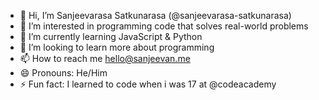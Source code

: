 - 👋 Hi, I’m Sanjeevarasa Satkunarasa (@sanjeevarasa-satkunarasa)
- 👀 I’m interested in programming code that solves real-world problems
- 🌱 I’m currently learning JavaScript & Python
- 💞️ I’m looking to learn more about programming
- 📫 How to reach me hello@sanjeevan.me
- 😄 Pronouns: He/Him
- ⚡ Fun fact: I learned to code when i was 17 at @codeacademy

<!---
sanjeevarasa-satkunarasa/sanjeevarasa-satkunarasa is a ✨ special ✨ repository because its `README.md` (this file) appears on your GitHub profile.
You can click the Preview link to take a look at your changes.
--->
